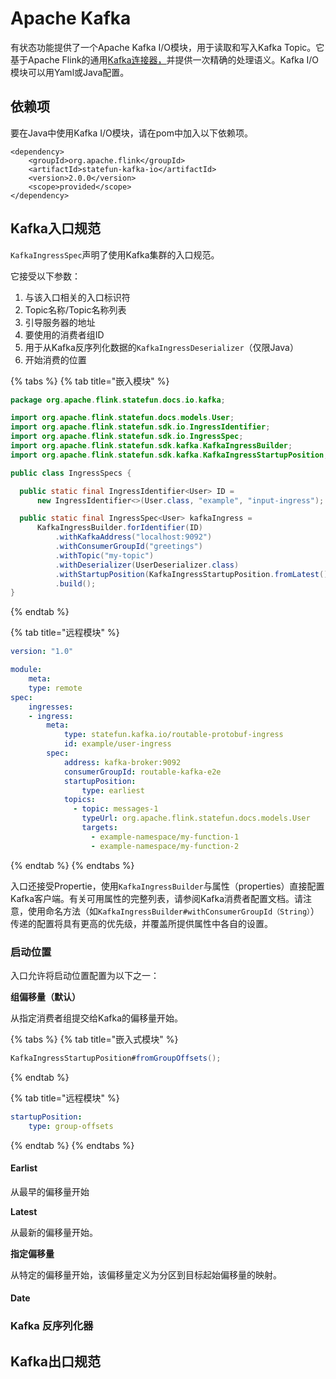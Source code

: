 # Apache Kafka

 有状态功能提供了一个Apache Kafka I/O模块，用于读取和写入Kafka Topic。它基于Apache Flink的通用[Kafka连接器，](https://ci.apache.org/projects/flink/flink-docs-stable/dev/connectors/kafka.html)并提供一次精确的处理语义。Kafka I/O模块可以用Yaml或Java配置。

## 依赖项

要在Java中使用Kafka I/O模块，请在pom中加入以下依赖项。

```text
<dependency>
	<groupId>org.apache.flink</groupId>
	<artifactId>statefun-kafka-io</artifactId>
	<version>2.0.0</version>
	<scope>provided</scope>
</dependency>
```

## Kafka入口规范

 `KafkaIngressSpec`声明了使用Kafka集群的入口规范。

它接受以下参数：

1. 与该入口相关的入口标识符
2. Topic名称/Topic名称列表
3. 引导服务器的地址
4. 要使用的消费者组ID
5. 用于从Kafka反序列化数据的`KafkaIngressDeserializer`（仅限Java）
6. 开始消费的位置

{% tabs %}
{% tab title="嵌入模块" %}
```java
package org.apache.flink.statefun.docs.io.kafka;

import org.apache.flink.statefun.docs.models.User;
import org.apache.flink.statefun.sdk.io.IngressIdentifier;
import org.apache.flink.statefun.sdk.io.IngressSpec;
import org.apache.flink.statefun.sdk.kafka.KafkaIngressBuilder;
import org.apache.flink.statefun.sdk.kafka.KafkaIngressStartupPosition;

public class IngressSpecs {

  public static final IngressIdentifier<User> ID =
      new IngressIdentifier<>(User.class, "example", "input-ingress");

  public static final IngressSpec<User> kafkaIngress =
      KafkaIngressBuilder.forIdentifier(ID)
          .withKafkaAddress("localhost:9092")
          .withConsumerGroupId("greetings")
          .withTopic("my-topic")
          .withDeserializer(UserDeserializer.class)
          .withStartupPosition(KafkaIngressStartupPosition.fromLatest())
          .build();
}
```
{% endtab %}

{% tab title="远程模块" %}
```yaml
version: "1.0"

module:
    meta:
    type: remote
spec:
    ingresses:
    - ingress:
        meta:
            type: statefun.kafka.io/routable-protobuf-ingress
            id: example/user-ingress
        spec:
            address: kafka-broker:9092
            consumerGroupId: routable-kafka-e2e
            startupPosition:
                type: earliest
            topics:
              - topic: messages-1
                typeUrl: org.apache.flink.statefun.docs.models.User
                targets:
                  - example-namespace/my-function-1
                  - example-namespace/my-function-2
```
{% endtab %}
{% endtabs %}

入口还接受Propertie，使用`KafkaIngressBuilder`与属性（properties）直接配置Kafka客户端。有关可用属性的完整列表，请参阅Kafka消费者配置文档。请注意，使用命名方法（如`KafkaIngressBuilder#withConsumerGroupId（String）`）传递的配置将具有更高的优先级，并覆盖所提供属性中各自的设置。

### 启动位置

入口允许将启动位置配置为以下之一：

**组偏移量（默认）**

从指定消费者组提交给Kafka的偏移量开始。

{% tabs %}
{% tab title="嵌入式模块" %}
```java
KafkaIngressStartupPosition#fromGroupOffsets();
```
{% endtab %}

{% tab title="远程模块" %}
```yaml
startupPosition:
    type: group-offsets
```
{% endtab %}
{% endtabs %}

#### **Earlist**

从最早的偏移量开始

**Latest**

从最新的偏移量开始。

**指定偏移量**

从特定的偏移量开始，该偏移量定义为分区到目标起始偏移量的映射。

#### **Date**

### Kafka **反序列化器**

## **Kafka出口规范**

